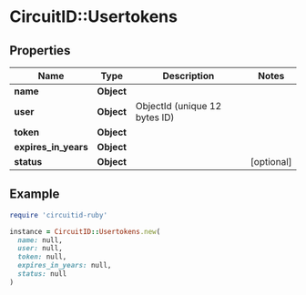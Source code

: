 # CircuitID::Usertokens

## Properties

| Name | Type | Description | Notes |
| ---- | ---- | ----------- | ----- |
| **name** | **Object** |  |  |
| **user** | **Object** | ObjectId (unique 12 bytes ID) |  |
| **token** | **Object** |  |  |
| **expires_in_years** | **Object** |  |  |
| **status** | **Object** |  | [optional] |

## Example

```ruby
require 'circuitid-ruby'

instance = CircuitID::Usertokens.new(
  name: null,
  user: null,
  token: null,
  expires_in_years: null,
  status: null
)
```

